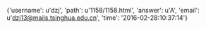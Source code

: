 {'username': u'dzj', 'path': u'1158/1158.html', 'answer': u'A', 'email': u'dzj13@mails.tsinghua.edu.cn', 'time': '2016-02-28:10:37:14'}